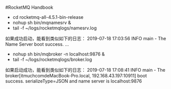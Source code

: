 #RocketMQ Handbook
* cd rocketmq-all-4.5.1-bin-release
* nohup sh bin/mqnamesrv &
* tail -f ~/logs/rocketmqlogs/namesrv.log

如果成功启动，能看到类似如下的日志：
2019-07-18 17:03:56 INFO main - The Name Server boot success. ...

* nohup sh bin/mqbroker -n localhost:9876 &
* tail -f ~/logs/rocketmqlogs/broker.log

如果启动成功，能看到类似如下的日志：
2019-07-18 17:08:41 INFO main - The broker[itmuchcomdeMacBook-Pro.local, 192.168.43.197:10911] boot success. serializeType=JSON and name server is localhost:9876
